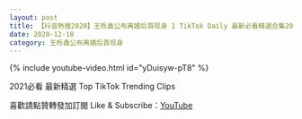 ```yaml
---
layout: post
title: 【抖音熱搜2020】王栎鑫公布离婚后首现身 1 TikTok Daily 最新必看精選合集2020 12 18
date: 2020-12-18
category: 王栎鑫公布离婚后首现身
---
```


{% include youtube-video.html id="yDuisyw-pT8" %}

2021必看 最新精選 Top TikTok Trending Clips

喜歡請點贊轉發加訂閱 Like & Subscribe：[YouTube](https://www.youtube.com/channel/UCAoR7VcanIPd04uEq_GIylA/videos)

